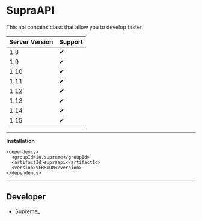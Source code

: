 # SupraAPI

This api contains class that allow you to develop faster.

Server Version | Support
---------------|--------
1.8            |   ✔
1.9            |   ✔
1.10           |   ✔
1.11           |   ✔
1.12           |   ✔
1.13           |   ✔
1.14           |   ✔
1.15           |   ✔

---

**Installation**

```console
<dependency>
  <groupId>io.supreme</groupId>
  <artifactId>supraapi</artifactId>
  <version>VERSION</version>
</dependency>
```

---

## Developer
- Supreme_
